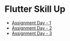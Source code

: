 # Flutter Skill Up

* [Assignment Day - 1](https://github.com/9weeks-flutter-sfac/assignment-baejuno/wiki/Assignment%E2%80%90Day%E2%80%901)
* [Assignment Day - 2](https://github.com/9weeks-flutter-sfac/assignment-baejuno/wiki/Assignment%E2%80%90Day%E2%80%902)
* [Assignment Day - 3](https://github.com/9weeks-flutter-sfac/assignment-baejuno/wiki/Assignment%E2%80%90Day%E2%80%903)

